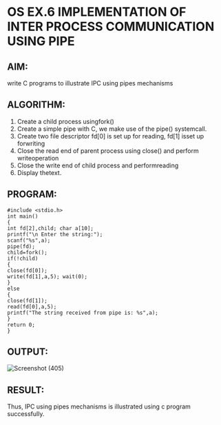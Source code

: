 # OS EX.6 IMPLEMENTATION OF INTER PROCESS COMMUNICATION USING PIPE

## AIM:

write C programs to illustrate IPC using pipes mechanisms


## ALGORITHM:

1. Create a child process usingfork()
2. Create a simple pipe with C, we make use of the pipe() systemcall.
3. Create two file descriptor fd[0] is set up for reading, fd[1] isset up forwriting
4. Close the read end of parent process using close() and perform writeoperation
5. Close the write end of child process and performreading
6. Display thetext.



## PROGRAM:

```
#include <stdio.h>
int main()
{
int fd[2],child; char a[10];
printf("\n Enter the string:");
scanf("%s",a);
pipe(fd);
child=fork();
if(!child)
{
close(fd[0]);
write(fd[1],a,5); wait(0);
}
else
{
close(fd[1]);
read(fd[0],a,5);
printf("The string received from pipe is: %s",a);
}
return 0;
}

```


## OUTPUT:

![Screenshot (405)](https://github.com/Aishwarya-TM/OS-EX.6-IMPLEMENTATION-OF-INTER-PROCESS-COMMUNICATION-USING-PIPE/assets/127846109/1efb48e4-8b32-4220-b5ec-fe59a6c1d123)


## RESULT:

 Thus, IPC using pipes mechanisms is illustrated using c program successfully.
